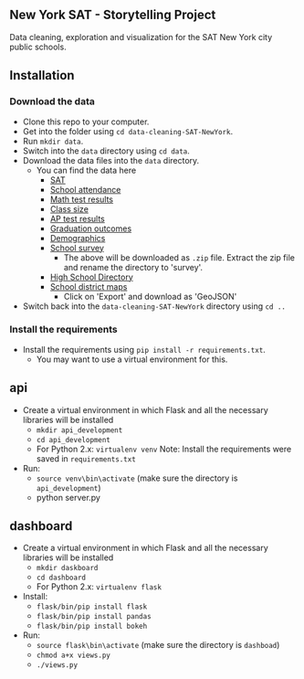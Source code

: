 New York SAT - Storytelling Project
-----------------------

Data cleaning, exploration and visualization for the SAT New York city public schools.


Installation
----------------------

### Download the data

* Clone this repo to your computer.
* Get into the folder using `cd data-cleaning-SAT-NewYork`.
* Run `mkdir data`.
* Switch into the `data` directory using `cd data`.
* Download the data files into the `data` directory.
    * You can find the data here
        * [SAT](https://data.cityofnewyork.us/Education/SAT-Results/f9bf-2cp4)
        * [School attendance](https://data.cityofnewyork.us/Education/School-Attendance-and-Enrollment-Statistics-by-Dis/7z8d-msnt)
        * [Math test results](https://data.cityofnewyork.us/Education/NYS-Math-Test-Results-By-Grade-2006-2011-School-Le/jufi-gzgp)
        * [Class size](https://data.cityofnewyork.us/Education/2010-2011-Class-Size-School-level-detail/urz7-pzb3)
        * [AP test results](https://data.cityofnewyork.us/Education/AP-College-Board-2010-School-Level-Results/itfs-ms3e)
        * [Graduation outcomes](https://data.cityofnewyork.us/Education/Graduation-Outcomes-Classes-Of-2005-2010-School-Le/vh2h-md7a)
        * [Demographics](https://data.cityofnewyork.us/Education/School-Demographics-and-Accountability-Snapshot-20/ihfw-zy9j)
        * [School survey](https://data.cityofnewyork.us/Education/NYC-School-Survey-2011/mnz3-dyi8)
            * The above will be downloaded as `.zip` file. Extract the zip file and rename the directory to 'survey'.
        * [High School Directory](https://data.cityofnewyork.us/Education/DOE-High-School-Directory-2014-2015/n3p6-zve2)
        * [School district maps](https://data.cityofnewyork.us/Education/School-Districts/r8nu-ymqj)
            * Click on 'Export' and download as 'GeoJSON'
* Switch back into the `data-cleaning-SAT-NewYork` directory using `cd ..`

### Install the requirements

* Install the requirements using `pip install -r requirements.txt`.
    * You may want to use a virtual environment for this.

api
----------------------
* Create a virtual environment in which Flask and all the necessary libraries will be installed
    * `mkdir api_development`
    * `cd api_development`
    * For Python 2.x: `virtualenv venv`
    Note: Install the requirements were saved in `requirements.txt`
* Run:
    * `source venv\bin\activate`
    (make sure the directory is `api_development`)
    * python server.py


dashboard
----------------------

* Create a virtual environment in which Flask and all the necessary libraries will be installed
    * `mkdir daskboard`
    * `cd dashboard`
    * For Python 2.x: `virtualenv flask`
* Install:
    * `flask/bin/pip install flask`
    * `flask/bin/pip install pandas`
    * `flask/bin/pip install bokeh`
* Run:
    * `source flask\bin\activate`
    (make sure the directory is `dashboad`)
    * `chmod a+x views.py`
    * `./views.py`
